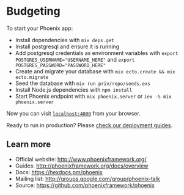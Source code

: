 # Budgeting

To start your Phoenix app:

  * Install dependencies with `mix deps.get`
  * Install postgresql and ensure it is running
  * Add postgresql credentials as environment variables with `export POSTGRES_USERNAME="USERNAME_HERE"` and `export POSTGRES_PASSWORD="PASSWORD_HERE"`
  * Create and migrate your database with `mix ecto.create && mix ecto.migrate`
  * Seed the database with `mix run priv/repo/seeds.exs`
  * Install Node.js dependencies with `npm install`
  * Start Phoenix endpoint with `mix phoenix.server` or `iex -S mix phoenix.server`

Now you can visit [`localhost:4000`](http://localhost:4000) from your browser.

Ready to run in production? Please [check our deployment guides](http://www.phoenixframework.org/docs/deployment).

## Learn more

  * Official website: http://www.phoenixframework.org/
  * Guides: http://phoenixframework.org/docs/overview
  * Docs: https://hexdocs.pm/phoenix
  * Mailing list: http://groups.google.com/group/phoenix-talk
  * Source: https://github.com/phoenixframework/phoenix
